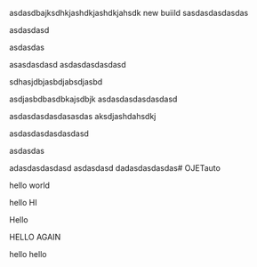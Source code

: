 asdasdbajksdhkjashdkjashdkjahsdk
new buiild
sasdasdasdasdas


asdasdasd


asdasdas


asasdasdasd
asdasdasdasdasd



sdhasjdbjasbdjabsdjasbd  




asdjasbdbasdbkajsdbjk
asdasdasdasdasdasd


asdasdasdasdasasdas 
aksdjashdahsdkj


asdasdasdasdasdasd





asdasdas




adasdasdasdasd asdasdasd dadasdasdasdas# OJETauto

hello world

hello HI

Hello

HELLO AGAIN


hello hello 
